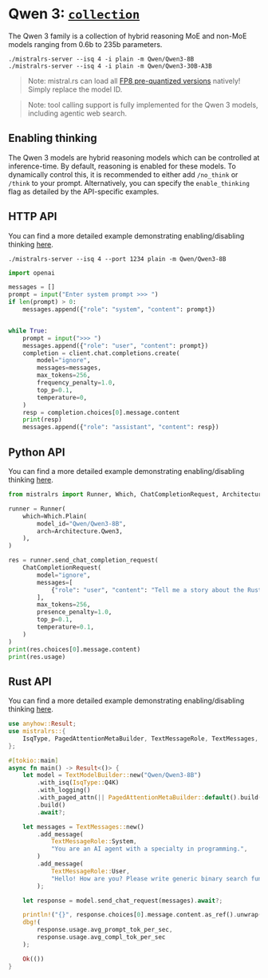 # Qwen 3: [`collection`](https://huggingface.co/collections/Qwen/qwen3-67dd247413f0e2e4f653967f)

The Qwen 3 family is a collection of hybrid reasoning MoE and non-MoE models ranging from 0.6b to 235b parameters.

```
./mistralrs-server --isq 4 -i plain -m Qwen/Qwen3-8B
./mistralrs-server --isq 4 -i plain -m Qwen/Qwen3-30B-A3B
```

> Note: mistral.rs can load all [FP8 pre-quantized versions](https://huggingface.co/Qwen/Qwen3-14B-FP8) natively! Simply replace the model ID.

> Note: tool calling support is fully implemented for the Qwen 3 models, including agentic web search.

## Enabling thinking
The Qwen 3 models are hybrid reasoning models which can be controlled at inference-time. By default, reasoning is enabled for these models. To dynamically control this, it is recommended to either add `/no_think` or `/think` to your prompt. Alternatively, you can specify the `enable_thinking` flag as detailed by the API-specific examples.

## HTTP API
You can find a more detailed example demonstrating enabling/disabling thinking [here](../examples/server/qwen3.py).

```
./mistralrs-server --isq 4 --port 1234 plain -m Qwen/Qwen3-8B
```

```py
import openai

messages = []
prompt = input("Enter system prompt >>> ")
if len(prompt) > 0:
    messages.append({"role": "system", "content": prompt})


while True:
    prompt = input(">>> ")
    messages.append({"role": "user", "content": prompt})
    completion = client.chat.completions.create(
        model="ignore",
        messages=messages,
        max_tokens=256,
        frequency_penalty=1.0,
        top_p=0.1,
        temperature=0,
    )
    resp = completion.choices[0].message.content
    print(resp)
    messages.append({"role": "assistant", "content": resp})
```

## Python API
You can find a more detailed example demonstrating enabling/disabling thinking [here](../examples/python/qwen3.py).

```py
from mistralrs import Runner, Which, ChatCompletionRequest, Architecture

runner = Runner(
    which=Which.Plain(
        model_id="Qwen/Qwen3-8B",
        arch=Architecture.Qwen3,
    ),
)

res = runner.send_chat_completion_request(
    ChatCompletionRequest(
        model="ignore",
        messages=[
            {"role": "user", "content": "Tell me a story about the Rust type system."}
        ],
        max_tokens=256,
        presence_penalty=1.0,
        top_p=0.1,
        temperature=0.1,
    )
)
print(res.choices[0].message.content)
print(res.usage)
```

## Rust API
You can find a more detailed example demonstrating enabling/disabling thinking [here](../mistralrs/examples/qwen3/main.rs).

```rust
use anyhow::Result;
use mistralrs::{
    IsqType, PagedAttentionMetaBuilder, TextMessageRole, TextMessages, TextModelBuilder,
};

#[tokio::main]
async fn main() -> Result<()> {
    let model = TextModelBuilder::new("Qwen/Qwen3-8B")
        .with_isq(IsqType::Q4K)
        .with_logging()
        .with_paged_attn(|| PagedAttentionMetaBuilder::default().build())?
        .build()
        .await?;

    let messages = TextMessages::new()
        .add_message(
            TextMessageRole::System,
            "You are an AI agent with a specialty in programming.",
        )
        .add_message(
            TextMessageRole::User,
            "Hello! How are you? Please write generic binary search function in Rust.",
        );

    let response = model.send_chat_request(messages).await?;

    println!("{}", response.choices[0].message.content.as_ref().unwrap());
    dbg!(
        response.usage.avg_prompt_tok_per_sec,
        response.usage.avg_compl_tok_per_sec
    );

    Ok(())
}
```
